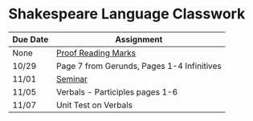 # Shakespeare Language Classwork

| Due Date | Assignment |
|----------|------------|
|None | [Proof Reading Marks](lang/ProofreadingMarks.pdf) |
|10/29|Page 7 from Gerunds, Pages 1-4 Infinitives|  
|11/01| [Seminar](lang/seminarhalloween.pdf)|  
|11/05| Verbals - Participles pages 1-6 |
|11/07| Unit Test on Verbals |
